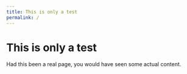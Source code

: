 ```yaml
---
title: This is only a test
permalink: /
---
```

# This is only a test

Had this been a real page, you would have seen some actual content.
